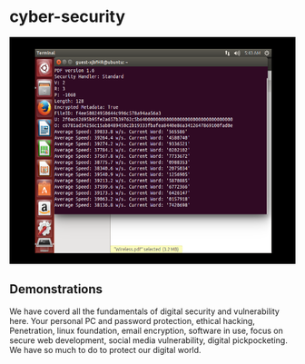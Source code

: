 # cyber-security

<img src="linuxPic.png" height="400" width="800">

## Demonstrations
We have coverd all the fundamentals of digital security and vulnerability here. Your personal PC and password protection, ethical hacking, Penetration, linux foundation, email encryption, software in use, focus on secure web development, social media vulnerability, digital pickpocketing. We have so much to do to protect our digital world. 
